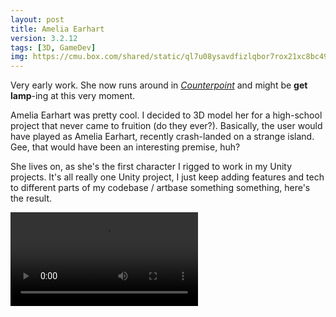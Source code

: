 ```yaml
---
layout: post
title: Amelia Earhart
version: 3.2.12
tags: [3D, GameDev]
img: https://cmu.box.com/shared/static/ql7u08ysavdfizlqbor7rox21xc8bc49.png
---
```


Very early work. She now runs around in *[Counterpoint][]* and might be **get lamp**-ing at this very moment.

Amelia Earhart was pretty cool.
I decided to 3D model her for a high-school project that never came to fruition (do they ever?).
Basically, the user would have played as Amelia Earhart, recently crash-landed on a strange island.
Gee, that would have been an interesting premise, huh?

She lives on, as she's the first character I rigged to work in my Unity projects.
It's all really one Unity project, I just keep adding features and tech to different parts of my codebase / artbase something something, here's the result.

<video controls autoplay loop>
  <source src="https://cmu.box.com/shared/static/ne9zhs1cztrhigvgyrdasqnqyp3cahnk.mp4" type="video/mp4">
</video>


[Counterpoint]: </3d/counterpoint/> "Counterpoint v1.18.3"

